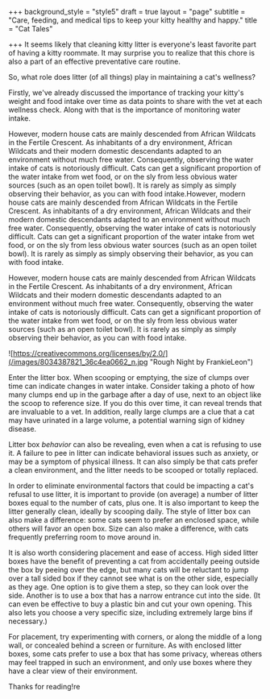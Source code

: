 +++
background_style = "style5"
draft = true
layout = "page"
subtitle = "Care, feeding, and medical tips to keep your kitty healthy and happy."
title = "Cat Tales"

+++
It seems likely that cleaning kitty litter is everyone's least favorite part of having a kitty roommate. It may surprise you to realize that this chore is also a part of an effective preventative care routine.

So, what role does litter (of all things) play in maintaining a cat's wellness?

Firstly, we've already discussed the importance of tracking your kitty's weight and food intake over time as data points to share with the vet at each wellness check.  Along with that is the importance of monitoring water intake.

However, modern house cats are mainly descended from African Wildcats in the Fertile Crescent.  As inhabitants of a dry environment, African Wildcats and their modern domestic descendants adapted to an environment without much free water.  Consequently, observing the water intake of cats is notoriously difficult.  Cats can get a significant proportion of the water intake from wet food, or on the sly from less obvious water sources (such as an open toilet bowl).  It is rarely as simply as simply observing their behavior, as you can with food intake.However, modern house cats are mainly descended from African Wildcats in the Fertile Crescent. As inhabitants of a dry environment, African Wildcats and their modern domestic descendants adapted to an environment without much free water. Consequently, observing the water intake of cats is notoriously difficult. Cats can get a significant proportion of the water intake from wet food, or on the sly from less obvious water sources (such as an open toilet bowl). It is rarely as simply as simply observing their behavior, as you can with food intake.

However, modern house cats are mainly descended from African Wildcats in the Fertile Crescent. As inhabitants of a dry environment, African Wildcats and their modern domestic descendants adapted to an environment without much free water. Consequently, observing the water intake of cats is notoriously difficult. Cats can get a significant proportion of the water intake from wet food, or on the sly from less obvious water sources (such as an open toilet bowl). It is rarely as simply as simply observing their behavior, as you can with food intake.

![https://creativecommons.org/licenses/by/2.0/](/images/8034387821_36c4ea0662_n.jpg "Rough Night by FrankieLeon")

Enter the litter box. When scooping or emptying, the size of clumps over time can indicate changes in water intake. Consider taking a photo of how many clumps end up in the garbage after a day of use, next to an object like the scoop to reference size. If you do this over time, it can reveal trends that are invaluable to a vet. In addition, really large clumps are a clue that a cat may have urinated in a large volume, a potential warning sign of kidney disease.

Litter box _behavior_ can also be revealing, even when a cat is refusing to use it. A failure to pee in litter can indicate behavioral issues such as anxiety, or may be a symptom of physical illness. It can also simply be that cats prefer a clean environment, and the litter needs to be scooped or totally replaced.

In order to eliminate environmental factors that could be impacting a cat's refusal to use litter, it is important to provide (on average) a number of litter boxes equal to the number of cats, plus one. It is also important to keep the litter generally clean, ideally by scooping daily. The style of litter box can also make a difference: some cats seem to prefer an enclosed space, while others will favor an open box.  Size can also make a difference, with cats frequently preferring room to move around in.

It is also worth considering placement and ease of access.  High sided litter boxes have the benefit of preventing a cat from accidentally peeing outside the box by peeing over the edge, but many cats will be reluctant to jump over a tall sided box if they cannot see what is on the other side, especially as they age.  One option is to give them a step, so they can look over the side.  Another is to use a box that has a narrow entrance cut into the side.  (It can even be effective to buy a plastic bin and cut your own opening.  This also lets you choose a very specific size, including extremely large bins if necessary.)

For placement, try experimenting with corners, or along the middle of a long wall, or concealed behind a screen or furniture.  As with enclosed litter boxes, some cats prefer to use a box that has some privacy, whereas others may feel trapped in such an environment, and only use boxes where they have a clear view of their environment.

Thanks for reading!re